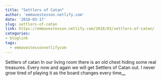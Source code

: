```yaml
---
title: "Settlers of Catan"
author: 'emmavestesson.netlify.com'
date: '2018-03-17'
slug: settlers-of-catan
link: https://emmavestesson.netlify.com/2018/03/settlers-of-catan/
categories:
- bloglink
tags:
  - emmavestessonnetlifycom
---
```


Settlers of catan In our living room there is an old chest hiding some real treasures. Every now and again we will get Settlers of Catan out. I never grow tired of playing it as the board changes every time[... <i class="fas fa-external-link-alt"></i>](https://emmavestesson.netlify.com/2018/03/settlers-of-catan/)

